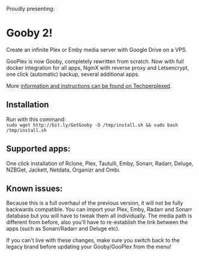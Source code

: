 Proudly presenting:

# Gooby 2!

Create an infinite Plex or Emby media server with Google Drive on a VPS.

GooPlex is now Gooby, completely rewritten from scratch. Now with full docker integration for all apps, NginX with reverse proxy and Letsencrypt, one click (automatic) backup, several additional apps.

More [information and instructions can be found on Techperplexed](http://bit.ly/TechPerplexed "How to create an infinite media server using a VPS and Cloud service").

## Installation

Run with this command:  
`sudo wget http://bit.ly/GetGooby -O /tmp/install.sh && sudo bash /tmp/install.sh`

## Supported apps:

One click installation of Rclone, Plex, Tautulli, Emby, Sonarr, Radarr, Deluge, NZBGet, Jackett, Netdata, Organizr and Ombi.

## Known issues:

Because this is a full overhaul of the previous version, it will not be fully backwards compatible. You can import your Plex, Emby, Radarr and Sonarr database but you will have to tweak them all individually. The media path is different from before, also you'll have to re-establish the link between the apps (such as Sonarr/Radarr and Deluge etc).

If you can't live with these changes, make sure you switch back to the legacy brand before updating your Gooby/GooPlex from the menu!
